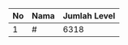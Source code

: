| No | Nama            | Jumlah Level |
|----|-----------------|--------------|
| 1  | #    |    6318        |
